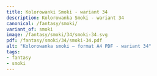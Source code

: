 ```yaml
---
title: Kolorowanki Smoki - wariant 34
description: Kolorowanka Smoki - wariant 34
canonical: /fantasy/smoki/
variant_of: smoki
image: /fantasy/smoki/34/smoki-34.svg
pdf: /fantasy/smoki/34/smoki-34.pdf
alt: "Kolorowanka smoki – format A4 PDF - wariant 34"
tags:
- fantasy
- smoki
---
```

